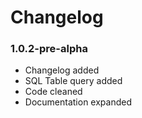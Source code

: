 # Changelog
### 1.0.2-pre-alpha
- Changelog added
- SQL Table query added
- Code cleaned
- Documentation expanded
